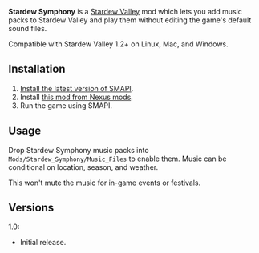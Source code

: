 **Stardew Symphony** is a [Stardew Valley](http://stardewvalley.net/) mod which lets you add music
packs to Stardew Valley and play them without editing the game's default sound files.

Compatible with Stardew Valley 1.2+ on Linux, Mac, and Windows.

## Installation
1. [Install the latest version of SMAPI](https://github.com/Pathoschild/SMAPI/releases).
2. Install [this mod from Nexus mods](http://www.nexusmods.com/stardewvalley/mods/425).
3. Run the game using SMAPI.

## Usage
Drop Stardew Symphony music packs into `Mods/Stardew_Symphony/Music_Files` to enable them.
Music can be conditional on location, season, and weather.

This won't mute the music for in-game events or festivals.

## Versions
1.0:
* Initial release.
